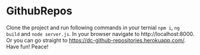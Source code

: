 # GithubRepos

Clone the project and run following commands in your ternial `npm i`, `ng build` and `node server.js`. In your browser navigate to http://localhost:8000. Or you can go straight to https://dc-github-repositories.herokuapp.com/. Have fun! Peace!

